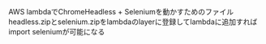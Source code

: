 AWS lambdaでChromeHeadless + Seleniumを動かすためのファイル
headless.zipとselenium.zipをlambdaのlayerに登録してlambdaに追加すればimport seleniumが可能になる